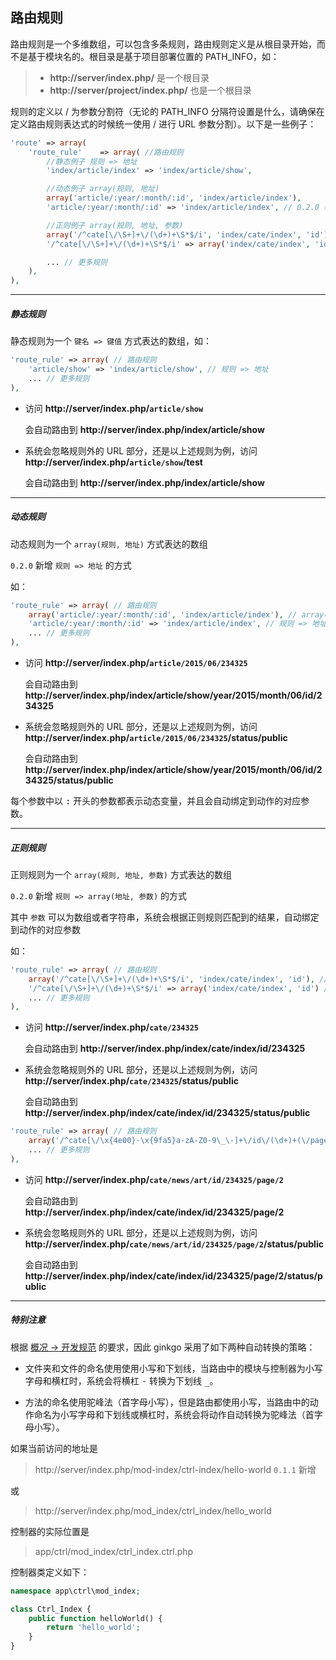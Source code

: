 ## 路由规则

路由规则是一个多维数组，可以包含多条规则，路由规则定义是从根目录开始，而不是基于模块名的。根目录是基于项目部署位置的 PATH_INFO，如：

> * __http://server/index.php/__ 是一个根目录
> * __http://server/project/index.php/__ 也是一个根目录

规则的定义以 / 为参数分割符（无论的 PATH_INFO 分隔符设置是什么，请确保在定义路由规则表达式的时候统一使用 / 进行 URL 参数分割）。以下是一些例子：

``` php
'route' => array(
    'route_rule'    => array( //路由规则
        //静态例子 规则 => 地址
        'index/article/index' => 'index/article/show',

        //动态例子 array(规则, 地址)
        array('article/:year/:month/:id', 'index/article/index'),
        'article/:year/:month/:id' => 'index/article/index', // 0.2.0 新增

        //正则例子 array(规则, 地址, 参数)
        array('/^cate[\/\S+]+\/(\d+)+\S*$/i', 'index/cate/index', 'id'),
        '/^cate[\/\S+]+\/(\d+)+\S*$/i' => array('index/cate/index', 'id') // 0.2.0 新增

        ... // 更多规则
    ),
),
```

----------

##### 静态规则

静态规则为一个 `键名 => 键值` 方式表达的数组，如：

``` php
'route_rule' => array( // 路由规则
    'article/show' => 'index/article/show', // 规则 => 地址
    ... // 更多规则
),
```

* 访问 __http://server/index.php/`article/show`__

    会自动路由到 __http://server/index.php/index/article/show__

* 系统会忽略规则外的 URL 部分，还是以上述规则为例，访问 __http://server/index.php/`article/show`/test__

    会自动路由到 __http://server/index.php/index/article/show__

----------

##### 动态规则

动态规则为一个 `array(规则, 地址)` 方式表达的数组

`0.2.0` 新增 `规则 => 地址` 的方式

如：

``` php
'route_rule' => array( // 路由规则
    array('article/:year/:month/:id', 'index/article/index'), // array(规则, 地址)
    'article/:year/:month/:id' => 'index/article/index', // 规则 => 地址 0.2.0 新增
    ... // 更多规则
),
```

* 访问 __http://server/index.php/`article/2015/06/234325`__

    会自动路由到 __http://server/index.php/index/article/show/year/2015/month/06/id/234325__

* 系统会忽略规则外的 URL 部分，还是以上述规则为例，访问 __http://server/index.php/`article/2015/06/234325`/status/public__

    会自动路由到 __http://server/index.php/index/article/show/year/2015/month/06/id/234325/status/public__

每个参数中以 <kbd>:</kbd> 开头的参数都表示动态变量，并且会自动绑定到动作的对应参数。

----------

##### 正则规则

正则规则为一个 `array(规则, 地址, 参数)` 方式表达的数组

`0.2.0` 新增 `规则 => array(地址, 参数)` 的方式

其中 `参数` 可以为数组或者字符串，系统会根据正则规则匹配到的结果，自动绑定到动作的对应参数

如：

``` php
'route_rule' => array( // 路由规则
    array('/^cate[\/\S+]+\/(\d+)+\S*$/i', 'index/cate/index', 'id'), // array(规则, 地址, 参数)
    '/^cate[\/\S+]+\/(\d+)+\S*$/i' => array('index/cate/index', 'id') // 规则 => array(地址, 参数) 0.2.0 新增
    ... // 更多规则
),
```

* 访问 __http://server/index.php/`cate/234325`__

    会自动路由到 __http://server/index.php/index/cate/index/id/234325__

* 系统会忽略规则外的 URL 部分，还是以上述规则为例，访问 __http://server/index.php/`cate/234325`/status/public__

    会自动路由到 __http://server/index.php/index/cate/index/id/234325/status/public__


``` php
'route_rule' => array( // 路由规则
    array('/^cate[\/\x{4e00}-\x{9fa5}a-zA-Z0-9\_\-]+\/id\/(\d+)+(\/page\/(\d+))?.*$/ui', 'index/cate/index', array('id', '', 'page')), //正则例子 array(规则, 地址, 参数)
    ... // 更多规则
),
```

* 访问 __http://server/index.php/`cate/news/art/id/234325/page/2`__

    会自动路由到 __http://server/index.php/index/cate/index/id/234325/page/2__

* 系统会忽略规则外的 URL 部分，还是以上述规则为例，访问 __http://server/index.php/`cate/news/art/id/234325/page/2`/status/public__

    会自动路由到 __http://server/index.php/index/cate/index/id/234325/page/2/status/public__

----------

##### 特别注意

根据 [概况 -> 开发规范](../index/spec.md) 的要求，因此 ginkgo 采用了如下两种自动转换的策略：

* 文件夹和文件的命名使用使用小写和下划线，当路由中的模块与控制器为小写字母和横杠时，系统会将横杠 <kbd>-</kbd> 转换为下划线 <kbd>_</kbd>。

* 方法的命名使用驼峰法（首字母小写），但是路由都使用小写，当路由中的动作命名为小写字母和下划线或横杠时，系统会将动作自动转换为驼峰法（首字母小写）。

如果当前访问的地址是

> http://server/index.php/mod-index/ctrl-index/hello-world `0.1.1` 新增

或

> http://server/index.php/mod_index/ctrl_index/hello_world

控制器的实际位置是

> app/ctrl/mod_index/ctrl_index.ctrl.php

控制器类定义如下：

``` php
namespace app\ctrl\mod_index;

class Ctrl_Index {
    public function helloWorld() {
        return 'hello_world';
    }
}
```
